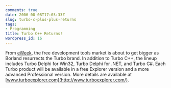 ```yaml
---
comments: true
date: 2006-08-08T17:03:33Z
slug: turbo-c-plus-plus-returns
tags:
- Programming
title: Turbo C++ Returns!
wordpress_id: 16
---
```


From [eWeek](http://www.eweek.com/article2/0,1895,2000205,00.asp), the free development tools market is about to get bigger as Borland resurrects the Turbo brand. In addition to Turbo C++, the lineup includes Turbo Delphi for Win32, Turbo Delphi for .NET, and Turbo C#. Each Turbo product will be available in a free Explorer version and a more advanced Professional version. More details are available at [www.turboexplorer.com](http://www.turboexplorer.com/).
